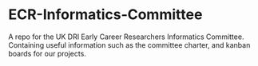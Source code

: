# ECR-Informatics-Committee
A repo for the UK DRI Early Career Researchers Informatics Committee. Containing useful information such as the committee charter, and kanban boards for our projects.
